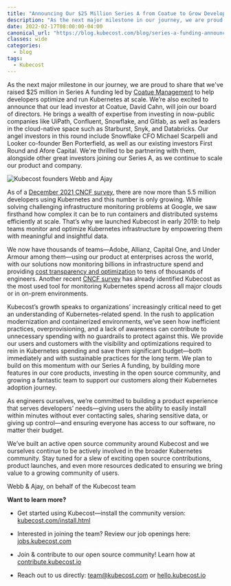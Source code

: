 ```yaml
---
title: "Announcing Our $25 Million Series A from Coatue to Grow Developer-Centric Community Around Kubernetes Cost Management"
description: "As the next major milestone in our journey, we are proud to share that we’ve raised $25 million in Series A funding led by Coatue Management to help developers optimize and run Kubernetes at scale."
date: 2022-02-17T08:00:00-04:00
canonical_url: "https://blog.kubecost.com/blog/series-a-funding-announcement"
classes: wide
categories:
  - blog
tags:
  - Kubecost
---
```


As the next major milestone in our journey, we are proud to share that we've raised $25 million in Series A funding led by [Coatue Management](https://www.coatue.com/) to help developers optimize and run Kubernetes at scale. We’re also excited to announce that our lead investor at Coatue, David Cahn, will join our board of directors. He brings a wealth of expertise from investing in now-public companies like UiPath, Confluent, Snowflake, and Gitlab, as well as leaders in the cloud-native space such as Starburst, Snyk, and Databricks. Our angel investors in this round include Snowflake CFO Michael Scarpelli and Looker co-founder Ben Porterfield, as well as our existing investors First Round and Afore Capital. We're thrilled to be partnering with them, alongside other great investors joining our Series A, as we continue to scale our product and company.

![Kubecost founders Webb and Ajay](/assets/images/series-a-funding-announcement/image_0.png)

As of a [December 2021 CNCF survey](https://www.cncf.io/blog/2021/12/20/new-slashdata-report-5-6-million-developers-use-kubernetes-an-increase-of-67-over-one-year/), there are now more than 5.5 million developers using Kubernetes and this number is only growing. While solving challenging infrastructure monitoring problems at Google, we saw firsthand how complex it can be to run containers and distributed systems efficiently at scale. That’s why we launched Kubecost in early 2019: to help teams monitor and optimize Kubernetes infrastructure by empowering them with meaningful and insightful data.

We now have thousands of teams—Adobe, Allianz, Capital One, and Under Armour among them—using our product at enterprises across the world, with our solutions now monitoring billions in infrastructure spend and providing [cost transparency and optimization](https://blog.kubecost.com/blog/case%20study/greensteam-case-study/) to tens of thousands of engineers. Another recent [CNCF survey](https://containerjournal.com/editorial-calendar/container-kubernetes-management/survey-surfaces-recent-spike-in-kubernetes-costs/) has already identified Kubecost as the most used tool for monitoring Kubernetes spend across all major clouds or in on-prem environments. 

Kubecost’s growth speaks to organizations’ increasingly critical need to get an understanding of Kubernetes-related spend. In the rush to application modernization and containerized environments, we’ve seen how inefficient practices, overprovisioning, and a lack of awareness can contribute to unnecessary spending with no guardrails to protect against this. We provide our users and customers with the visibility and optimizations required to rein in Kubernetes spending and save them significant budget—both immediately and with sustainable practices for the long term. We plan to build on this momentum with our Series A funding, by building more features in our core products, investing in the open source community, and growing a fantastic team to support our customers along their Kubernetes adoption journey.

As engineers ourselves, we’re committed to building a product experience that serves developers’ needs—giving users the ability to easily install within minutes without ever contacting sales, sharing sensitive data, or giving up control—and ensuring everyone has access to our software, no matter their budget. 

We’ve built an active open source community around Kubecost and we ourselves continue to be actively involved in the broader Kubernetes community. Stay tuned for a slew of exciting open source contributions, product launches, and even more resources dedicated to ensuring we bring value to a growing community of users.

Webb & Ajay, on behalf of the Kubecost team

**Want to learn more?**

* Get started using Kubecost—install the community version: [kubecost.com/install.html](https://www.kubecost.com/install.html) 

* Interested in joining the team? Review our job openings here: [jobs.kubecost.com](http://jobs.kubecost.com/)

* Join & contribute to our open source community! Learn how at [contribute.kubecost.io](https://contribute.kubecost.io)

* Reach out to us directly: [team@kubecost.com](mailto:team@kubecost.com) or [hello.kubecost.io](http://hello.kubecost.io)
